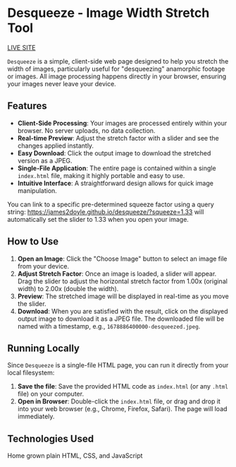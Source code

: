Desqueeze - Image Width Stretch Tool
====================================

[LIVE SITE](https://james2doyle.github.io/desqueeze/)

`Desqueeze` is a simple, client-side web page designed to help you stretch the width of images, particularly useful for "desqueezing" anamorphic footage or images. All image processing happens directly in your browser, ensuring your images never leave your device.

## Features

* **Client-Side Processing**: Your images are processed entirely within your browser. No server uploads, no data collection.
* **Real-time Preview**: Adjust the stretch factor with a slider and see the changes applied instantly.
* **Easy Download**: Click the output image to download the stretched version as a JPEG.
* **Single-File Application**: The entire page is contained within a single `index.html` file, making it highly portable and easy to use.
* **Intuitive Interface**: A straightforward design allows for quick image manipulation.

You can link to a specific pre-determined squeeze factor using a query string: https://james2doyle.github.io/desqueeze/?squeeze=1.33 will automatically set the slider to 1.33 when you open your image.

## How to Use

1. **Open an Image**: Click the "Choose Image" button to select an image file from your device.
2. **Adjust Stretch Factor**: Once an image is loaded, a slider will appear. Drag the slider to adjust the horizontal stretch factor from 1.00x (original width) to 2.00x (double the width).
3. **Preview**: The stretched image will be displayed in real-time as you move the slider.
4. **Download**: When you are satisfied with the result, click on the displayed output image to download it as a JPEG file. The downloaded file will be named with a timestamp, e.g., `1678886400000-desqueezed.jpeg`.

## Running Locally

Since `Desqueeze` is a single-file HTML page, you can run it directly from your local filesystem:

1. **Save the file**: Save the provided HTML code as `index.html` (or any `.html` file) on your computer.
2. **Open in Browser**: Double-click the `index.html` file, or drag and drop it into your web browser (e.g., Chrome, Firefox, Safari). The page will load immediately.

## Technologies Used

Home grown plain HTML, CSS, and JavaScript
